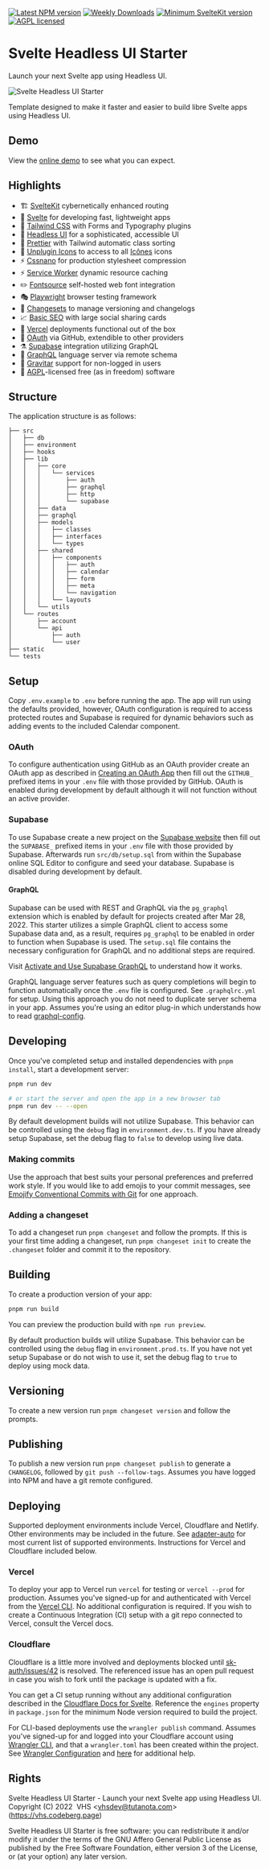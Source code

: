 [![Latest NPM version](https://flat.badgen.net/npm/v/svelte-headlessui-starter)](https://npmjs.com/svelte-headlessui-starter)
[![Weekly Downloads](https://flat.badgen.net/npm/dw/svelte-headlessui-starter)](https://npmjs.com/svelte-headlessui-starter)
[![Minimum SvelteKit version](https://flat.badgen.net/badge/SvelteKit/>=1.0.0-next.320/ff3e00)](https://github.com/sveltejs/kit/blob/master/packages/kit/CHANGELOG.md#100-next320)
[![AGPL licensed](https://flat.badgen.net/npm/license/svelte-headlessui-starter)](https://codeberg.org/vhs/svelte-headlessui-starter/src/branch/trunk/COPYING)

# Svelte Headless UI Starter

Launch your next Svelte app using Headless UI.

![Svelte Headless UI Starter](static/screenshot.png)

Template designed to make it faster and easier to build libre Svelte apps using Headless UI.

## Demo

View the [online demo](https://svelte-headlessui-starter.vercel.app) to see what you can expect.

## Highlights

- 🏗️ [SvelteKit](https://kit.svelte.dev/) cybernetically enhanced routing
- 🔨 [Svelte](https://svelte.dev/) for developing fast, lightweight apps
- 🎨 [Tailwind CSS](https://tailwindcss.com/) with Forms and Typography plugins
- 🧪 [Headless UI](https://svelte-headlessui.goss.io) for a sophisticated, accessible UI
- 💄 [Prettier](https://prettier.io/) with Tailwind automatic class sorting
- 🚩 [Unplugin Icons](https://github.com/antfu/unplugin-icons) to access to all [Icônes](https://icones.js.org/) icons
- ⚡️ [Cssnano](https://cssnano.co/) for production stylesheet compression
- ⚡️ [Service Worker](https://developer.mozilla.org/en-US/docs/Web/API/Service_Worker_API/Using_Service_Workers) dynamic resource caching
- ✏️ [Fontsource](https://fontsource.org/) self-hosted web font integration
- 🎭 [Playwright](https://playwright.dev/) browser testing framework
- 🦋 [Changesets](https://github.com/changesets/changesets) to manage versioning and changelogs
- 📈 [Basic SEO](https://github.com/oekazuma/svelte-meta-tags) with large social sharing cards
- 🚀 [Vercel](https://vercel.com/) deployments functional out of the box
- 🔐 [OAuth](https://www.oauth.com/) via GitHub, extendible to other providers
- ⚗️ [Supabase](https://supabase.com/) integration utilizing GraphQL
- 🦄 [GraphQL](https://graphql.org/) language server via remote schema
- 👷 [Gravitar](https://gravatar.com/) support for non-logged in users
- 📄 [AGPL](https://www.gnu.org/licenses/agpl-3.0.en.html)-licensed free (as in freedom) software

## Structure

The application structure is as follows:

```term
├── src
│   ├── db
│   ├── environment
│   ├── hooks
│   ├── lib
│   │   ├── core
│   │   │   └── services
│   │   │       ├── auth
│   │   │       ├── graphql
│   │   │       ├── http
│   │   │       └── supabase
│   │   ├── data
│   │   ├── graphql
│   │   ├── models
│   │   │   ├── classes
│   │   │   ├── interfaces
│   │   │   └── types
│   │   ├── shared
│   │   │   ├── components
│   │   │   │   ├── auth
│   │   │   │   ├── calendar
│   │   │   │   ├── form
│   │   │   │   ├── meta
│   │   │   │   └── navigation
│   │   │   └── layouts
│   │   └── utils
│   └── routes
│       ├── account
│       └── api
│           ├── auth
│           └── user
├── static
└── tests
```

## Setup

Copy `.env.example` to `.env` before running the app. The app will run using the defaults provided, however, OAuth configuration is required to access protected routes and Supabase is required for dynamic behaviors such as adding events to the included Calendar component.

### OAuth

To configure authentication using GitHub as an OAuth provider create an OAuth app as described in [Creating an OAuth App](https://docs.github.com/en/enterprise-server@3.4/developers/apps/building-oauth-apps/creating-an-oauth-app) then fill out the `GITHUB_` prefixed items in your `.env` file with those provided by GitHub. OAuth is enabled during development by default although it will not function without an active provider.

### Supabase

To use Supabase create a new project on the [Supabase website](https://supabase.com/) then fill out the `SUPABASE_` prefixed items in your `.env` file with those provided by Supabase. Afterwards run `src/db/setup.sql` from within the Supabase online SQL Editor to configure and seed your database. Supabase is disabled during development by default.

#### GraphQL

Supabase can be used with REST and GraphQL via the `pg_graphql` extension which is enabled by default for projects created after Mar 28, 2022. This starter utilizes a simple GraphQL client to access some Supabase data and, as a result, requires `pg_graphql` to be enabled in order to function when Supabase is used. The `setup.sql` file contains the necessary configuration for GraphQL and no additional steps are required.

Visit [Activate and Use Supabase GraphQL](https://vhs.codeberg.page/post/activate-use-supabase-graphql/) to understand how it works.

GraphQL language server features such as query completions will begin to function automatically once the `.env` file is configured. See `.graphqlrc.yml` for setup. Using this approach you do not need to duplicate server schema in your app. Assumes you're using an editor plug-in which understands how to read [graphql-config](https://graphql-config.com).

## Developing

Once you've completed setup and installed dependencies with `pnpm install`, start a development server:

```bash
pnpm run dev

# or start the server and open the app in a new browser tab
pnpm run dev -- --open
```

By default development builds will not utilize Supabase. This behavior can be controlled using the `debug` flag in `environment.dev.ts`. If you have already setup Supabase, set the debug flag to `false` to develop using live data.

### Making commits

Use the approach that best suits your personal preferences and preferred work style. If you would like to add emojis to your commit messages, see [Emojify Conventional Commits with Git](https://vhs.codeberg.page/post/emojify-conventional-commits-git/) for one approach.

### Adding a changeset

To add a changeset run `pnpm changeset` and follow the prompts. If this is your first time adding a changeset, run `pnpm changeset init` to create the `.changeset` folder and commit it to the repository.

## Building

To create a production version of your app:

```bash
pnpm run build
```

You can preview the production build with `npm run preview`.

By default production builds will utilize Supabase. This behavior can be controlled using the `debug` flag in `environment.prod.ts`. If you have not yet setup Supabase or do not wish to use it, set the debug flag to `true` to deploy using mock data.

## Versioning

To create a new version run `pnpm changeset version` and follow the prompts.

## Publishing

To publish a new version run `pnpm changeset publish` to generate a `CHANGELOG`, followed by `git push --follow-tags`. Assumes you have logged into NPM and have a git remote configured.

## Deploying

Supported deployment environments include Vercel, Cloudflare and Netlify. Other environments may be included in the future. See [adapter-auto](https://www.npmjs.com/package/@sveltejs/adapter-auto) for most current list of supported environments. Instructions for Vercel and Cloudflare included below.

### Vercel

To deploy your app to Vercel run `vercel` for testing or `vercel --prod` for production. Assumes you've signed-up for and authenticated with Vercel from the [Vercel CLI](https://vercel.com/cli). No additional configuration is required. If you wish to create a Continuous Integration (CI) setup with a git repo connected to Vercel, consult the Vercel docs.

### Cloudflare

Cloudflare is a little more involved and deployments blocked until [sk-auth/issues/42](https://github.com/Dan6erbond/sk-auth/issues/42) is resolved. The referenced issue has an open pull request in case you wish to fork until the package is updated with a fix.

You can get a CI setup running without any additional configuration described in the [Cloudflare Docs for Svelte](https://developers.cloudflare.com/pages/framework-guides/deploy-a-svelte-site/). Reference the `engines` property in `package.json` for the minimum Node version required to build the project.

For CLI-based deployments use the `wrangler publish` command. Assumes you've signed-up for and logged into your Cloudflare account using [Wrangler CLI](https://developers.cloudflare.com/workers/cli-wrangler/install-update/), and that a `wrangler.toml` has been created within the project. See [Wrangler Configuration](https://developers.cloudflare.com/workers/cli-wrangler/configuration/) and [here](https://github.com/sveltejs/kit/issues/2966) for additional help.

## Rights

Svelte Headless UI Starter - Launch your next Svelte app using Headless UI.<br>
Copyright (C) 2022&nbsp;&nbsp;VHS &lt;vhsdev@tutanota.com&gt; (https://vhs.codeberg.page)

Svelte Headless UI Starter is free software: you can redistribute it and/or modify it under the terms of the GNU Affero General Public License as published by the Free Software Foundation, either version 3 of the License, or (at your option) any later version.
